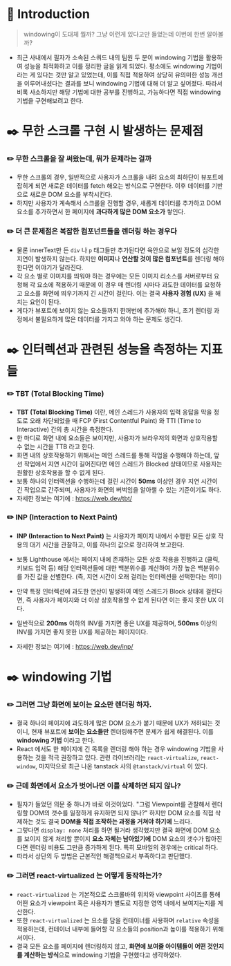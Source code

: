 # 📖 Introduction

> windowing이 도대체 뭘까? 그냥 이런게 있다고만 들었는데 이번에 한번 알아볼까?

- 최근 사내에서 필자가 소속된 스쿼드 내의 팀원 두 분이 windowing 기법을 활용하여 성능을 최적화하고 이를 정리한 글을 읽게 되었다. 평소에도 windowing 기법이라는 게 있다는 것만 알고 있었는데, 이를 직접 적용하여 상당히 유의미한 성능 개선을 이루어내셨다는 결과를 보니 windowing 기법에 대해 더 알고 싶어졌다. 따라서 비록 사소하지만 해당 기법에 대한 공부를 진행하고, 가능하다면 직접 windowing 기법을 구현해보려고 한다.

# ✒️ 무한 스크롤 구현 시 발생하는 문제점

### ✏️ 무한 스크롤을 잘 써왔는데, 뭐가 문제라는 걸까

- 무한 스크롤의 경우, 일반적으로 사용자가 스크롤을 내려 요소의 최하단이 뷰포트에 잡히게 되면 새로운 데이터를 fetch 해오는 방식으로 구현한다. 이후 데이터를 기반으로 새로운 DOM 요소를 부착시킨다.
- 하지만 사용자가 계속해서 스크롤을 진행할 경우, 새롭게 데이터를 추가하고 DOM 요소를 추가하면서 한 페이지에 **과다하게 많은 DOM 요소가** 쌓인다.

### ✏️ 더 큰 문제점은 복잡한 컴포넌트들을 렌더링 하는 경우다

- 물론 innerText만 든 `div` 나 `p` 태그들만 추가된다면 육안으로 보일 정도의 심각한 지연이 발생하지 않는다. 하지만 **이미지**나 **연산할 것이 많은 컴포넌트**를 렌더링 해야 한다면 이야기가 달라진다.
- 각 요소 별로 이미지를 띄워야 하는 경우에는 모든 이미지 리소스를 서버로부터 요청해 각 요소에 적용하기 때문에 이 경우 매 렌더링 시마다 과도한 데이터를 요청하고 요소를 화면에 띄우기까지 긴 시간이 걸린다. 이는 결국 **사용자 경험 (UX)** 을 해치는 요인이 된다.
- 게다가 뷰포트에 보이지 않는 요소들까지 한꺼번에 추가해야 하니, 초기 렌더링 과정에서 불필요하게 많은 데이터를 가지고 와야 하는 문제도 생긴다.

# ✒️ 인터렉션과 관련된 성능을 측정하는 지표들

### ✏️ TBT (Total Blocking Time)

- **TBT (Total Blocking Time)** 이란, 메인 스레드가 사용자의 입력 응답을 막을 정도로 오래 차단되었을 때 FCP (First Contentful Paint) 와 TTI (Time to Interactive) 간의 총 시간을 측정한다.
- 한 마디로 화면 내에 요소들은 보이지만, 사용자가 브라우저의 화면과 상호작용할 수 없는 시간을 TTB 라고 한다.
- 화면 내의 상호작용하기 위해서는 메인 스레드를 통해 작업을 수행해야 하는데, 앞선 작업에서 지연 시간이 길어진다면 메인 스레드가 Blocked 상태이므로 사용자는 원활한 상호작용을 할 수 없게 된다.
- 보통 하나의 인터렉션을 수행하는데 걸린 시간이 **50ms** 이상인 경우 지연 시간이 긴 작업으로 간주되며, 사용자가 화면의 버벅임을 알아챌 수 있는 기준이기도 하다.
- 자세한 정보는 여기에 : https://web.dev/tbt/

### ✏️ INP (Interaction to Next Paint)

- **INP (Interaction to Next Paint)** 는 사용자가 페이지 내에서 수행한 모든 상호 작용의 대기 시간을 관찰하고, 이를 하나의 값으로 정리하여 보고한다.
- 보통 Lighthouse 에서는 페이지 내에 존재하는 모든 상호 작용을 진행하고 (클릭, 키보드 입력 등) 해당 인터렉션들에 대한 백분위수를 계산하여 가장 높은 백분위수를 가진 값을 선별한다. (즉, 지연 시간이 오래 걸리는 인터렉션을 선택한다는 의미)
- 만약 특정 인터렉션에 과도한 연산이 발생하여 메인 스레드가 Block 상태에 걸린다면, 즉 사용자가 페이지와 더 이상 상호작용할 수 없게 된다면 이는 좋지 못한 UX 이다.
- 일반적으로 **200ms** 이하의 INV를 가지면 좋은 UX를 제공하며, **500ms** 이상의 INV를 가지면 좋지 못한 UX를 제공하는 페이지이다.

- 자세한 정보는 여기에 : https://web.dev/inp/

# ✒️ windowing 기법

### ✏️ 그러면 그냥 화면에 보이는 요소만 렌더링 하자.

- 결국 하나의 페이지에 과도하게 많은 DOM 요소가 붙기 때문에 UX가 저하되는 것이니, 현재 뷰포트에 **보이는 요소들만** 렌더링해주면 문제가 쉽게 해결된다. 이를 **windowing 기법** 이라고 한다.
- React 에서도 한 페이지에 긴 목록을 렌더링 해야 하는 경우 windowing 기법을 사용하는 것을 적극 권장하고 있다. 관련 라이브러리는 `react-virtualize`, `react-window`, 마지막으로 최근 나온 tanstack 사의 `@tanstack/virtual` 이 있다.

### ✏️ 근데 화면에서 요소가 벗어나면 이를 삭제하면 되지 않나?

- 필자가 들었던 의문 중 하나가 바로 이것이었다. "그럼 Viewpoint를 관찰해서 렌더링할 DOM의 갯수를 일정하게 유지하면 되지 않나?" 하지만 DOM 요소를 직접 삭제하는 것도 결국 **DOM을 직접 조작하는 과정을 거쳐야 하기에** 느리다.
- 그렇다면 `display: none` 처리를 하면 될거라 생각했지만 결국 화면에 DOM 요소를 보이지 않게 처리할 뿐이지 **요소 자체는 남아있기에** DOM 요소의 갯수가 많아진다면 렌더링 비용도 그만큼 증가하게 된다. 특히 모바일의 경우에는 critical 하다.
- 따라서 상단의 두 방법은 근본적인 해결책으로서 부족하다고 판단했다.

### ✏️ 그러면 react-virtualized 는 어떻게 동작하는가?

- `react-virtualized` 는 기본적으로 스크롤바의 위치와 viewpoint 사이즈를 통해 어떤 요소가 viewpoint 혹은 사용자가 별도로 지정한 영역 내에서 보여지는지를 계산한다.
- 또한 `react-virtualized` 는 요소를 담을 컨테이너를 사용하며 `relative` 속성을 적용하는데, 컨테이너 내부에 들어할 각 요소들의 position과 높이를 적용하기 위해서이다.
- 결국 모든 요소를 페이지에 렌더링하지 않고, **화면에 보여줄 아이템들이 어떤 것인지를 계산하는 방식**으로 windowing 기법을 구현했다고 생각하였다.
